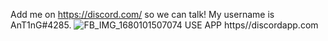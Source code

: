 Add me on https://discord.com/ so we can talk! My username is AnT1nG#4285.
![FB_IMG_1680101507074](https://user-images.githubusercontent.com/91646027/228579372-2368c93c-9158-4c44-8bc1-864f650a8bef.jpg)
USE APP https//discordapp.com

